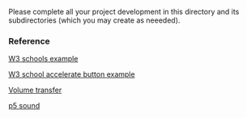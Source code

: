Please complete all your project development in this directory and 
its subdirectories (which you may create as neeeded).



### Reference 


[W3 schools example](https://www.w3schools.com/graphics/tryit.asp?filename=trygame_default_gravity)

[W3 school accelerate button example](https://www.w3schools.com/graphics/tryit.asp?filename=trygame_default_gravity)


[Volume transfer](https://github.com/cwilso/volume-meter/)

[p5 sound](https://p5js.org/examples/sound-mic-threshold.html)